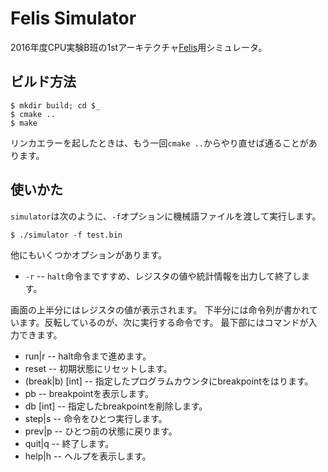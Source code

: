 Felis Simulator
===============

2016年度CPU実験B班の1stアーキテクチャ[Felis](https://github.com/wafrelka/felis)用シミュレータ。

## ビルド方法
```shell
$ mkdir build; cd $_
$ cmake ..
$ make
```

リンカエラーを起したときは、もう一回`cmake ..`からやり直せば通ることがあります。

## 使いかた
`simulator`は次のように、`-f`オプションに機械語ファイルを渡して実行します。

```shell
$ ./simulator -f test.bin
```

他にもいくつかオプションがあります。

* `-r` -- `halt`命令まですすめ、レジスタの値や統計情報を出力して終了します。

画面の上半分にはレジスタの値が表示されます。
下半分には命令列が書かれています。反転しているのが、次に実行する命令です。
最下部にはコマンドが入力できます。

* run|r -- halt命令まで進めます。
* reset -- 初期状態にリセットします。
* (break|b) [int] -- 指定したプログラムカウンタにbreakpointをはります。
* pb -- breakpointを表示します。
* db [int] -- 指定したbreakpointを削除します。
* step|s -- 命令をひとつ実行します。
* prev|p -- ひとつ前の状態に戻ります。
* quit|q -- 終了します。
* help|h -- ヘルプを表示します。
